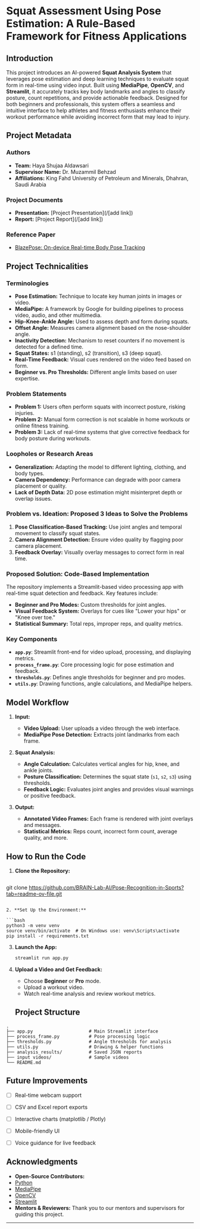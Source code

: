 # Squat Assessment Using Pose Estimation: A Rule-Based Framework for Fitness Applications


## Introduction

This project introduces an AI-powered **Squat Analysis System** that leverages pose estimation and deep learning techniques to evaluate squat form in real-time using video input. Built using **MediaPipe**, **OpenCV**, and **Streamlit**, it accurately tracks key body landmarks and angles to classify posture, count repetitions, and provide actionable feedback. Designed for both beginners and professionals, this system offers a seamless and intuitive interface to help athletes and fitness enthusiasts enhance their workout performance while avoiding incorrect form that may lead to injury.

## Project Metadata

### Authors

- **Team:** Haya Shujaa Aldawsari
- **Supervisor Name:** Dr. Muzammil Behzad
- **Affiliations:**  King Fahd University of Petroleum and Minerals, Dhahran, Saudi Arabia

### Project Documents

- **Presentation:** [Project Presentation](/[add link])
- **Report:** [Project Report](/[add link])

### Reference Paper

- [BlazePose: On-device Real-time Body Pose Tracking](https://arxiv.org/abs/2006.10204)



## Project Technicalities

### Terminologies

- **Pose Estimation:** Technique to locate key human joints in images or video.
- **MediaPipe:** A framework by Google for building pipelines to process video, audio, and other multimedia.
- **Hip-Knee-Ankle Angle:** Used to assess depth and form during squats.
- **Offset Angle:** Measures camera alignment based on the nose-shoulder angle.
- **Inactivity Detection:** Mechanism to reset counters if no movement is detected for a defined time.
- **Squat States:** s1 (standing), s2 (transition), s3 (deep squat).
- **Real-Time Feedback:** Visual cues rendered on the video feed based on form.
- **Beginner vs. Pro Thresholds:** Different angle limits based on user expertise.

### Problem Statements

- **Problem 1:** Users often perform squats with incorrect posture, risking injuries.
- **Problem 2:** Manual form correction is not scalable in home workouts or online fitness training.
- **Problem 3:** Lack of real-time systems that give corrective feedback for body posture during workouts.

### Loopholes or Research Areas

- **Generalization:** Adapting the model to different lighting, clothing, and body types.
- **Camera Dependency:** Performance can degrade with poor camera placement or quality.
- **Lack of Depth Data:** 2D pose estimation might misinterpret depth or overlap issues.

### Problem vs. Ideation: Proposed 3 Ideas to Solve the Problems

1. **Pose Classification-Based Tracking:** Use joint angles and temporal movement to classify squat states.
2. **Camera Alignment Detection:** Ensure video quality by flagging poor camera placement.
3. **Feedback Overlay:** Visually overlay messages to correct form in real time.

### Proposed Solution: Code-Based Implementation

The repository implements a Streamlit-based video processing app with real-time squat detection and feedback. Key features include:

- **Beginner and Pro Modes:** Custom thresholds for joint angles.
- **Visual Feedback System:** Overlays for cues like "Lower your hips" or "Knee over toe."
- **Statistical Summary:** Total reps, improper reps, and quality metrics.

### Key Components

- **`app.py`**: Streamlit front-end for video upload, processing, and displaying metrics.
- **`process_frame.py`**: Core processing logic for pose estimation and feedback.
- **`thresholds.py`**: Defines angle thresholds for beginner and pro modes.
- **`utils.py`**: Drawing functions, angle calculations, and MediaPipe helpers.

## Model Workflow

1. **Input:**

   - **Video Upload:** User uploads a video through the web interface.
   - **MediaPipe Pose Detection:** Extracts joint landmarks from each frame.

2. **Squat Analysis:**

   - **Angle Calculation:** Calculates vertical angles for hip, knee, and ankle joints.
   - **Posture Classification:** Determines the squat state (`s1`, `s2`, `s3`) using thresholds.
   - **Feedback Logic:** Evaluates joint angles and provides visual warnings or positive feedback.

3. **Output:**

   - **Annotated Video Frames:** Each frame is rendered with joint overlays and messages.
   - **Statistical Metrics:** Reps count, incorrect form count, average quality, and more.

## How to Run the Code

1. **Clone the Repository:**

   ```bash
  git clone https://github.com/BRAIN-Lab-AI/Pose-Recognition-in-Sports?tab=readme-ov-file.git
   ```

2. **Set Up the Environment:**

   ```bash
   python3 -m venv venv
   source venv/bin/activate  # On Windows use: venv\Scripts\activate
   pip install -r requirements.txt
   ```

3. **Launch the App:**

   ```bash
   streamlit run app.py
   ```

4. **Upload a Video and Get Feedback:**

   - Choose **Beginner** or **Pro** mode.
   - Upload a workout video.
   - Watch real-time analysis and review workout metrics.
   
   
   ## Project Structure

```
.
├── app.py                     # Main Streamlit interface
├── process_frame.py           # Pose processing logic
├── thresholds.py              # Angle thresholds for analysis
├── utils.py                   # Drawing & helper functions
├── analysis_results/          # Saved JSON reports
├── input videos/              # Sample videos 
└── README.md
```

##  Future Improvements

- [ ] Real-time webcam support
- [ ] CSV and Excel report exports
- [ ] Interactive charts (matplotlib / Plotly)
- [ ] Mobile-friendly UI
- [ ] Voice guidance for live feedback



## Acknowledgments

- **Open-Source Contributors:**
- [Python](https://www.python.org/)
- [MediaPipe](https://mediapipe.dev/)
- [OpenCV](https://opencv.org/)
- [Streamlit](https://streamlit.io/)
- **Mentors & Reviewers:** Thank you to our mentors and supervisors for guiding this project.


---

